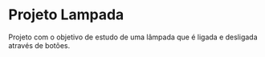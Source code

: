 # Projeto Lampada

Projeto com o objetivo de estudo de uma lâmpada que é ligada e desligada através de botões.